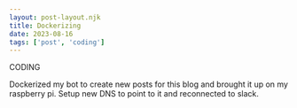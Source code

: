 ```yaml
---
layout: post-layout.njk
title: Dockerizing
date: 2023-08-16
tags: ['post', 'coding']
---
```

<!-- Excerpt Start -->
CODING
<!-- Excerpt End -->

Dockerized my bot to create new posts for this blog and brought it up on my raspberry pi. Setup new DNS to point to it and reconnected to slack.
